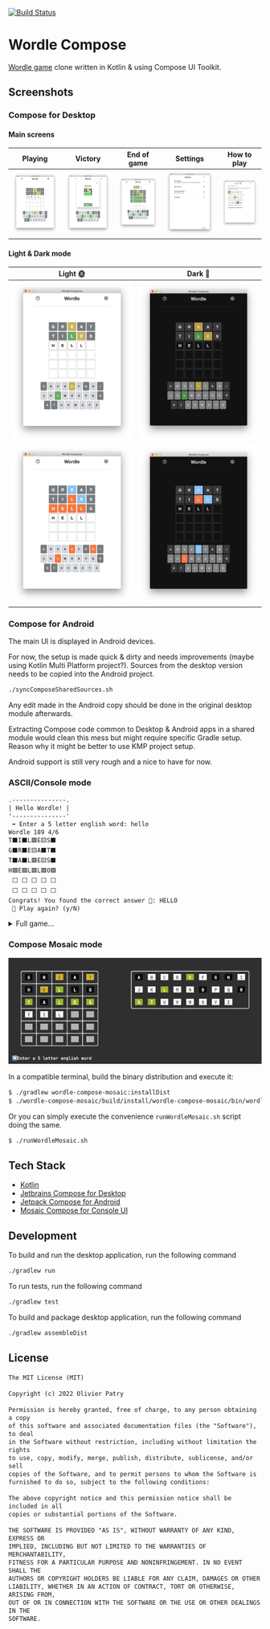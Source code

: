 [![Build Status](https://github.com/opatry/wordle-kt/actions/workflows/Build.yml/badge.svg)](https://github.com/opatry/wordle-kt/actions/workflows/Build.yml)

# Wordle Compose

[Wordle game](https://www.powerlanguage.co.uk/wordle/) clone written in Kotlin & using Compose UI Toolkit.

## Screenshots

### Compose for Desktop

#### Main screens

| Playing                                               | Victory                                   | End of game                               | Settings                                   | How to play                             |
|-------------------------------------------------------|-------------------------------------------|-------------------------------------------|--------------------------------------------|-----------------------------------------|
| ![](raw/wordle-compose-playing-light.png)             | ![](raw/wordle-compose-victory-light.png) | ![](raw/wordle-compose-restart-light.png) | ![](raw/wordle-compose-settings-light.png) | ![](raw/wordle-compose-howto-light.png) |

#### Light & Dark mode

| Light 🌞                                               | Dark 🌛                                               |
|--------------------------------------------------------|-------------------------------------------------------|
| ![](raw/wordle-compose-playing-light.png)              | ![](raw/wordle-compose-playing-dark.png)              |
| ![](raw/wordle-compose-playing-light-highcontrast.png) | ![](raw/wordle-compose-playing-dark-highcontrast.png) |

### Compose for Android

The main UI is displayed in Android devices.

For now, the setup is made quick & dirty and needs improvements (maybe using Kotlin Multi Platform project?).
Sources from the desktop version needs to be copied into the Android project.

```sh
./syncComposeSharedSources.sh
```

Any edit made in the Android copy should be done in the original desktop module afterwards.

Extracting Compose code common to Desktop & Android apps in a shared module would clean this mess but might require specific Gradle setup.
Reason why it might be better to use KMP project setup.

Android support is still very rough and a nice to have for now.

### ASCII/Console mode

```
.---------------.
| Hello Wordle! |
'---------------'
 ➡️ Enter a 5 letter english word: hello
Wordle 189 4/6
T⬛I⬛L🟩E🟨S⬛
G⬛R⬛E🟨A⬛T⬛
T⬛A⬛L🟩E🟨S⬛
H🟩E🟩L🟩L🟩O🟩
 ⬜ ⬜ ⬜ ⬜ ⬜
 ⬜ ⬜ ⬜ ⬜ ⬜
Congrats! You found the correct answer 🎉: HELLO
 🔄 Play again? (y/N) 
 ```

<details>
<summary>Full game…</summary>

```
.---------------.
| Hello Wordle! |
'---------------'
 ⬜ ⬜ ⬜ ⬜ ⬜
 ⬜ ⬜ ⬜ ⬜ ⬜
 ⬜ ⬜ ⬜ ⬜ ⬜
 ⬜ ⬜ ⬜ ⬜ ⬜
 ⬜ ⬜ ⬜ ⬜ ⬜
 ⬜ ⬜ ⬜ ⬜ ⬜

 ➡️ Enter a 5 letter english word: tiles
T⬛I⬛L🟩E🟨S⬛
 ⬜ ⬜ ⬜ ⬜ ⬜
 ⬜ ⬜ ⬜ ⬜ ⬜
 ⬜ ⬜ ⬜ ⬜ ⬜
 ⬜ ⬜ ⬜ ⬜ ⬜
 ⬜ ⬜ ⬜ ⬜ ⬜
Keep going… 1/6
 ➡️ Enter a 5 letter english word: great
T⬛I⬛L🟩E🟨S⬛
G⬛R⬛E🟨A⬛T⬛
 ⬜ ⬜ ⬜ ⬜ ⬜
 ⬜ ⬜ ⬜ ⬜ ⬜
 ⬜ ⬜ ⬜ ⬜ ⬜
 ⬜ ⬜ ⬜ ⬜ ⬜
Keep going… 2/6
 ➡️ Enter a 5 letter english word: tales
T⬛I⬛L🟩E🟨S⬛
G⬛R⬛E🟨A⬛T⬛
T⬛A⬛L🟩E🟨S⬛
 ⬜ ⬜ ⬜ ⬜ ⬜
 ⬜ ⬜ ⬜ ⬜ ⬜
 ⬜ ⬜ ⬜ ⬜ ⬜
Keep going… 3/6
 ➡️ Enter a 5 letter english word: hello
Wordle 189 4/6
T⬛I⬛L🟩E🟨S⬛
G⬛R⬛E🟨A⬛T⬛
T⬛A⬛L🟩E🟨S⬛
H🟩E🟩L🟩L🟩O🟩
 ⬜ ⬜ ⬜ ⬜ ⬜
 ⬜ ⬜ ⬜ ⬜ ⬜
Congrats! You found the correct answer 🎉: HELLO
 🔄 Play again? (y/N) 
```

</details>

### Compose Mosaic mode

![](raw/wordle-mosaic.png)

In a compatible terminal, build the binary distribution and execute it:

```bash
$ ./gradlew wordle-compose-mosaic:installDist
$ ./wordle-compose-mosaic/build/install/wordle-compose-mosaic/bin/wordle-compose-mosaic
```

Or you can simply execute the convenience `runWordleMosaic.sh` script doing the same.

```bash
$ ./runWordleMosaic.sh 
```

## Tech Stack

* [Kotlin](https://kotlinlang.org/)
* [Jetbrains Compose for Desktop](https://www.jetbrains.com/lp/compose/)
* [Jetpack Compose for Android](https://developer.android.com/jetpack/compose)
* [Mosaic Compose for Console UI](https://github.com/JakeWharton/mosaic)

## Development

To build and run the desktop application, run the following command

```bash
./gradlew run
```

To run tests, run the following command

```bash
./gradlew test
```

To build and package desktop application, run the following command

```bash
./gradlew assembleDist
```

## License

```
The MIT License (MIT)

Copyright (c) 2022 Olivier Patry

Permission is hereby granted, free of charge, to any person obtaining a copy
of this software and associated documentation files (the "Software"), to deal
in the Software without restriction, including without limitation the rights
to use, copy, modify, merge, publish, distribute, sublicense, and/or sell
copies of the Software, and to permit persons to whom the Software is
furnished to do so, subject to the following conditions:

The above copyright notice and this permission notice shall be included in all
copies or substantial portions of the Software.

THE SOFTWARE IS PROVIDED "AS IS", WITHOUT WARRANTY OF ANY KIND, EXPRESS OR
IMPLIED, INCLUDING BUT NOT LIMITED TO THE WARRANTIES OF MERCHANTABILITY,
FITNESS FOR A PARTICULAR PURPOSE AND NONINFRINGEMENT. IN NO EVENT SHALL THE
AUTHORS OR COPYRIGHT HOLDERS BE LIABLE FOR ANY CLAIM, DAMAGES OR OTHER
LIABILITY, WHETHER IN AN ACTION OF CONTRACT, TORT OR OTHERWISE, ARISING FROM,
OUT OF OR IN CONNECTION WITH THE SOFTWARE OR THE USE OR OTHER DEALINGS IN THE
SOFTWARE.
```

